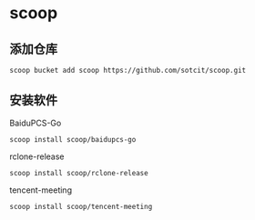 # scoop

## 添加仓库

```shell
scoop bucket add scoop https://github.com/sotcit/scoop.git
```

## 安装软件

BaiduPCS-Go

```shell
scoop install scoop/baidupcs-go
```

rclone-release

```shell
scoop install scoop/rclone-release
```

tencent-meeting

```shell
scoop install scoop/tencent-meeting
```
